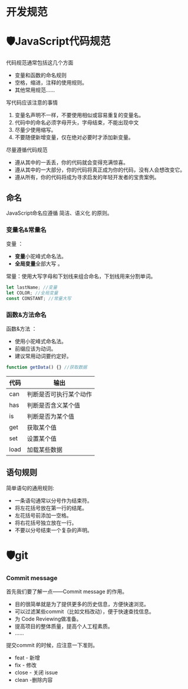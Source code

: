 # 开发规范

# 🛡️JavaScript代码规范

代码规范通常包括这几个方面

*   变量和函数的命名规则
*   空格，缩进，注释的使用规则。
*   其他常用规范……

写代码应该注意的事情

1.  变量名声明不一样，不要使用相似或容易重复的变量名。
2.  代码中的命名必须字母开头，字母结束，不能出现中文
3.  尽量少使用缩写。
4.  不要随便新增变量，仅在绝对必要时才添加新变量。

尽量遵循代码规范

*   遵从其中的一丢丢，你的代码就会变得充满惊喜。
*   遵从其中的一大部分，你的代码将真正成为你的代码，没有人会想改变它。
*   遵从所有，你的代码将成为寻求启发的年轻开发者的宝贵案例。

## 命名

JavaScript命名应遵循 简洁、语义化 的原则。

### 变量名&常量名

变量 ：

*   **变量**小驼峰式命名法。
*   **全局变量**全部大写 。

常量：使用大写字母和下划线来组合命名，下划线用来分割单词。

```JavaScript
let lastName; //变量
let COLOR; //全局变量
const CONSTANT; //常量大写
```

### 函数&方法命名

函数&方法 ：

*   使用小驼峰式命名法。
*   前缀应该为动词。
*   建议常用动词要约定好。

```JavaScript
function getData() {} //获取数据
```

| 代码 | 输出 | 
| :-------- | -------- |
| can	| 判断是否可执行某个动作 |
| has   | 判断是否含义某个值 |
| is	| 判断是否为某个值 |
| get	| 获取某个值  |
| set	| 设置某个值 |
| load  | 加载某些数据 |
## 语句规则 

简单语句的通用规则:

*   一条语句通常以分号作为结束符。
*   将左花括号放在第一行的结尾。
*   左花括号前添加一空格。
*   将右花括号独立放在一行。
*   不要以分号结束一个复杂的声明。

# 🛡️git

### Commit message

首先我们要了解一点——Commit message 的作用。

*   目的很简单就是为了提供更多的历史信息，方便快速浏览。
*   可以过滤某些commit（比如文档改动），便于快速查找信息。
*   为 Code Reviewing做准备。
*   提高项目的整体质量，提高个人工程素质。
*   ......

提交commit 的时候，应注意一下准则。

*   feat - 新增
*   fix - 修改
*   close - 关闭 issue
*   clean -删除内容
